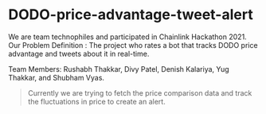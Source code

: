 # DODO-price-advantage-tweet-alert

We are team technophiles and participated in Chainlink Hackathon 2021. Our Problem Definition : The project who rates a bot that tracks DODO price advantage and tweets about it in real-time.

Team Members: Rushabh Thakkar, Divy Patel, Denish Kalariya, Yug Thakkar, and Shubham Vyas.


>Currently we are trying to fetch the price comparison data and track the fluctuations in price to create an alert.
